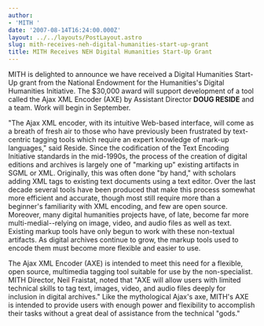 ```yaml
---
author:
- 'MITH '
date: '2007-08-14T16:24:00.000Z'
layout: ../../layouts/PostLayout.astro
slug: mith-receives-neh-digital-humanities-start-up-grant
title: MITH Receives NEH Digital Humanities Start-Up Grant
---
```


MITH is delighted to announce we have received a Digital Humanities Start-Up grant from the National Endowment for the Humanities's Digital Humanities Initiative. The \$30,000 award will support development of a tool called the Ajax XML Encoder (AXE) by Assistant Director **DOUG RESIDE** and a team. Work will begin in September.

"The Ajax XML encoder, with its intuitive Web-based interface, will come as a breath of fresh air to those who have previously been frustrated by text-centric tagging tools which require an expert knowledge of mark-up languages," said Reside. Since the codification of the Text Encoding Initiative standards in the mid-1990s, the process of the creation of digital editions and archives is largely one of "marking up" existing artifacts in SGML or XML. Originally, this was often done "by hand," with scholars adding XML tags to existing text documents using a text editor. Over the last decade several tools have been produced that make this process somewhat more efficient and accurate, though most still require more than a beginner's familiarity with XML encoding, and few are open source. Moreover, many digital humanities projects have, of late, become far more multi-medial--relying on image, video, and audio files as well as text. Existing markup tools have only begun to work with these non-textual artifacts. As digital archives continue to grow, the markup tools used to encode them must become more flexible and easier to use.

The Ajax XML Encoder (AXE) is intended to meet this need for a flexible, open source, multimedia tagging tool suitable for use by the non-specialist. MITH Director, Neil Fraistat, noted that "AXE will allow users with limited technical skills to tag text, images, video, and audio files deeply for inclusion in digital archives." Like the mythological Ajax's axe, MITH's AXE is intended to provide users with enough power and flexibility to accomplish their tasks without a great deal of assistance from the technical "gods."